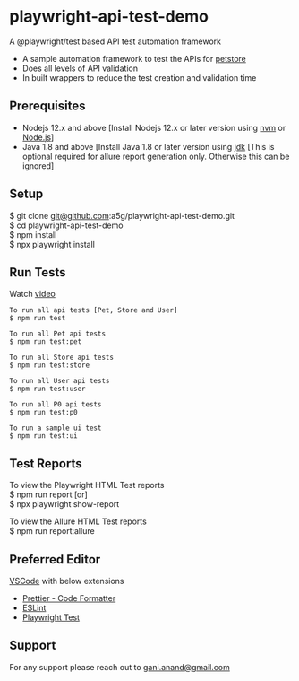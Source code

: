 # playwright-api-test-demo

A @playwright/test based API test automation framework

- A sample automation framework to test the APIs for [petstore](https://petstore.swagger.io/)
- Does all levels of API validation
- In built wrappers to reduce the test creation and validation time

## Prerequisites

- Nodejs 12.x and above [Install Nodejs 12.x or later version using [nvm](https://github.com/creationix/nvm) or [Node.js](https://nodejs.org/en/)]
- Java 1.8 and above [Install Java 1.8 or later version using [jdk](https://www.oracle.com/in/java/technologies/downloads/) [This is optional required for allure report generation only. Otherwise this can be ignored]

## Setup

$ git clone git@github.com:a5g/playwright-api-test-demo.git  
\$ cd playwright-api-test-demo  
\$ npm install  
\$ npx playwright install

## Run Tests

Watch [video]()

```
To run all api tests [Pet, Store and User]
$ npm run test

To run all Pet api tests
$ npm run test:pet

To run all Store api tests
$ npm run test:store

To run all User api tests
$ npm run test:user

To run all P0 api tests
$ npm run test:p0

To run a sample ui test
$ npm run test:ui
```

## Test Reports

To view the Playwright HTML Test reports  
$ npm run report [or]  
\$ npx playwright show-report

To view the Allure HTML Test reports  
$ npm run report:allure

## Preferred Editor

[VSCode](https://code.visualstudio.com/download) with below extensions

- [Prettier - Code Formatter](https://marketplace.visualstudio.com/items?itemName=esbenp.prettier-vscode)
- [ESLint](https://marketplace.visualstudio.com/items?itemName=dbaeumer.vscode-eslint)
- [Playwright Test](https://marketplace.visualstudio.com/items?itemName=ms-playwright.playwright)

## Support

For any support please reach out to gani.anand@gmail.com
